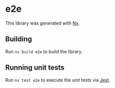 # e2e

This library was generated with [Nx](https://nx.dev).

## Building

Run `nx build e2e` to build the library.

## Running unit tests

Run `nx test e2e` to execute the unit tests via [Jest](https://jestjs.io).
